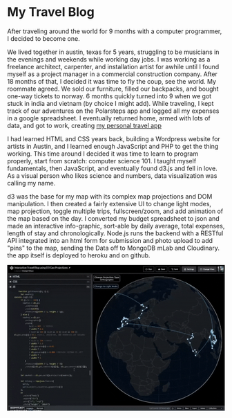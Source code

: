 # My Travel Blog

After traveling around the world for 9 months with a computer programmer, I decided to become one.

We lived together in austin, texas for 5 years, struggling to be musicians in the evenings and weekends while working day jobs. I was working as a freelance architect, carpenter, and installation artist for awhile until I found myself as a project manager in a commercial construction company. After 18 months of that, I decided it was time to fly the coup, see the world. My roommate agreed. We sold our furniture, filled our backpacks, and bought one-way tickets to norway. 6 months quickly turned into 9 when we got stuck in india and vietnam (by choice I might add).
While traveling, I kept track of our adventures on the Polarsteps app and logged all my expenses in a google spreadsheet. I eventually returned home, armed with lots of data, and got to work, creating [my personal travel app](https://maarondesigns-travel-blog.herokuapp.com/)

I had learned HTML and CSS years back, building a Wordpress website for artists in Austin, and I learned enough JavaScript and PHP to get the thing working. This time around I decided it was time to learn to program properly, start from scratch: computer science 101. I taught myself fundamentals, then JavaScript, and eventually found d3.js and fell in love. As a visual person who likes science and numbers, data visualization was calling my name.

d3 was the base for my map with its complex map projections and DOM manipulation. I then created a fairly extensive UI to change light modes, map projection, toggle multiple trips, fullscreen/zoom, and add animation of the map based on the day. I converted my budget spreadsheet to json and made an interactive info-graphic, sort-able by daily average, total expenses, length of stay and chronologically. Node.js runs the backend with a RESTful API integrated into an html form for submission and photo upload to add "pins" to the map, sending the Data off to MongoDB mLab and Cloudinary. the app itself is deployed to heroku and on github.

![alt text](https://raw.githubusercontent.com/Maarondesigns/Travel_Blog/master/travel-blog-vid.gif "Codepen Video")
